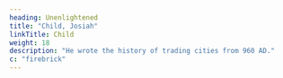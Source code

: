 ```yaml
---
heading: Unenlightened
title: "Child, Josiah"
linkTitle: Child
weight: 18
description: "He wrote the history of trading cities from 960 AD."
c: "firebrick"
---
```

